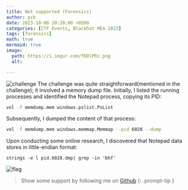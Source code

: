 ```yaml
---
title: Not supported (Forensics)
author: pcb
date: 2023-10-08 20:20:00 +0500
categories: [CTF Events, Blackhat MEA 2023]
tags: [forensics]
math: true
mermaid: true
image:
  path: https://i.imgur.com/fDDlPRz.png
  alt: 

---
```

![challenge](https://i.imgur.com/yH2OFBK.png)
The challenge was quite straightforward(mentioned in the challenge); it involved a memory dump file. Initially, I listed the running processes and identified the Notepad process, copying its PID:

```bash
vol -f memdump.mem windows.pslist.PsList
```
Subsequently, I dumped the content of that process:

```bash
vol -f memdump.mem windows.memmap.Memmap --pid 6028 --dump 
```
Upon conducting some online research, I discovered that Notepad data stores in little-endian format:
```
strings -e l pid.6028.dmp| grep -in 'bhf' 
```
![flag](https://i.imgur.com/lV3rEjw.png)




> Show some support by following me on [Github](https://github.com/PakCyberbot)
{: .prompt-tip }